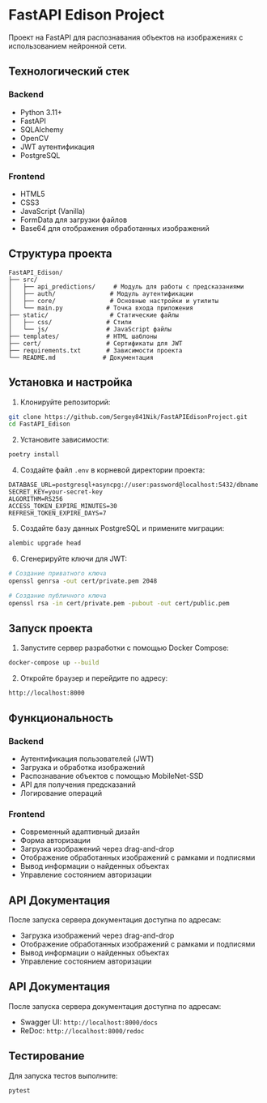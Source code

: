 # FastAPI Edison Project

Проект на FastAPI для распознавания объектов на изображениях с использованием нейронной сети.

## Технологический стек

### Backend
- Python 3.11+
- FastAPI
- SQLAlchemy
- OpenCV
- JWT аутентификация
- PostgreSQL

### Frontend
- HTML5
- CSS3
- JavaScript (Vanilla)
- FormData для загрузки файлов
- Base64 для отображения обработанных изображений

## Структура проекта

```
FastAPI_Edison/
├── src/
│   ├── api_predictions/     # Модуль для работы с предсказаниями
│   ├── auth/               # Модуль аутентификации
│   ├── core/               # Основные настройки и утилиты
│   └── main.py            # Точка входа приложения
├── static/                 # Статические файлы
│   ├── css/               # Стили
│   └── js/                # JavaScript файлы
├── templates/             # HTML шаблоны
├── cert/                  # Сертификаты для JWT
├── requirements.txt       # Зависимости проекта
└── README.md             # Документация
```

## Установка и настройка

1. Клонируйте репозиторий:
```bash
git clone https://github.com/Sergey841Nik/FastAPIEdisonProject.git
cd FastAPI_Edison
```

2. Установите зависимости:
```bash
poetry install 
```

4. Создайте файл `.env` в корневой директории проекта:
```env
DATABASE_URL=postgresql+asyncpg://user:password@localhost:5432/dbname
SECRET_KEY=your-secret-key
ALGORITHM=RS256
ACCESS_TOKEN_EXPIRE_MINUTES=30
REFRESH_TOKEN_EXPIRE_DAYS=7
```

5. Создайте базу данных PostgreSQL и примените миграции:
```bash
alembic upgrade head
```

6. Сгенерируйте ключи для JWT:
```bash
# Создание приватного ключа
openssl genrsa -out cert/private.pem 2048

# Создание публичного ключа
openssl rsa -in cert/private.pem -pubout -out cert/public.pem
```

## Запуск проекта

1. Запустите сервер разработки с помощью Docker Compose:
```bash
docker-compose up --build
```

2. Откройте браузер и перейдите по адресу:
```
http://localhost:8000
```

## Функциональность

### Backend
- Аутентификация пользователей (JWT)
- Загрузка и обработка изображений
- Распознавание объектов с помощью MobileNet-SSD
- API для получения предсказаний
- Логирование операций

### Frontend
- Современный адаптивный дизайн
- Форма авторизации
- Загрузка изображений через drag-and-drop
- Отображение обработанных изображений с рамками и подписями
- Вывод информации о найденных объектах
- Управление состоянием авторизации

## API Документация

После запуска сервера документация доступна по адресам:
- Загрузка изображений через drag-and-drop
- Отображение обработанных изображений с рамками и подписями
- Вывод информации о найденных объектах
- Управление состоянием авторизации

## API Документация

После запуска сервера документация доступна по адресам:
- Swagger UI: `http://localhost:8000/docs`
- ReDoc: `http://localhost:8000/redoc`

## Тестирование

Для запуска тестов выполните:
```bash
pytest
```
